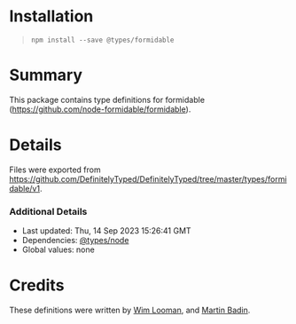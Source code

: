 # Installation
> `npm install --save @types/formidable`

# Summary
This package contains type definitions for formidable (https://github.com/node-formidable/formidable).

# Details
Files were exported from https://github.com/DefinitelyTyped/DefinitelyTyped/tree/master/types/formidable/v1.

### Additional Details
 * Last updated: Thu, 14 Sep 2023 15:26:41 GMT
 * Dependencies: [@types/node](https://npmjs.com/package/@types/node)
 * Global values: none

# Credits
These definitions were written by [Wim Looman](https://github.com/Nemo157), and [Martin Badin](https://github.com/martin-badin).
